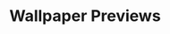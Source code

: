 # Wallpaper Previews

<img src="angel.png" alt=""/>
<img src="black-mono-1.png" alt=""/>
<img src="black-mono-10.png" alt=""/>
<img src="black-mono-11.png" alt=""/>
<img src="black-mono-12.png" alt=""/>
<img src="black-mono-13.png" alt=""/>
<img src="black-mono-14.png" alt=""/>
<img src="black-mono-15.png" alt=""/>
<img src="black-mono-2.png" alt=""/>
<img src="black-mono-3.png" alt=""/>
<img src="black-mono-4.png" alt=""/>
<img src="black-mono-5.png" alt=""/>
<img src="black-mono-6.png" alt=""/>
<img src="black-mono-7.png" alt=""/>
<img src="black-mono-8.png" alt=""/>
<img src="black-mono-9.png" alt=""/>
<img src="mono-white.png" alt=""/>
<img src="monochrome-2.png" alt=""/>
<img src="monochrome-3.png" alt=""/>
<img src="monochrome-4.png" alt=""/>
<img src="monochrome-5.png" alt=""/>
<img src="monochrome-6.png" alt=""/>
<img src="monochrome-7.png" alt=""/>
<img src="monochrome-8.png" alt=""/>
<img src="monochrome-9.png" alt=""/>
<img src="white-mono-1.png" alt=""/>

